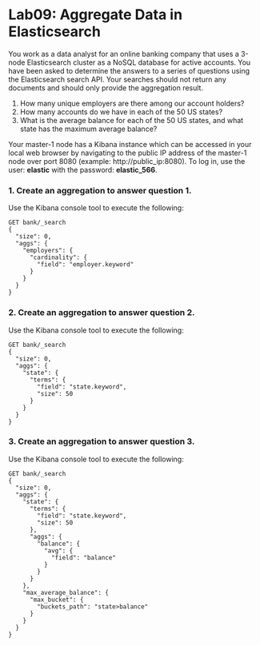 # Lab09: Aggregate Data in Elasticsearch


You work as a data analyst for an online banking company that uses a 3-node Elasticsearch cluster as a NoSQL database for active accounts. You have been asked to determine the answers to a series of questions using the Elasticsearch search API. Your searches should not return any documents and should only provide the aggregation result.

1. How many unique employers are there among our account holders?
2. How many accounts do we have in each of the 50 US states?
3. What is the average balance for each of the 50 US states, and what state has the maximum average balance?

Your master-1 node has a Kibana instance which can be accessed in your local web browser by navigating to the public IP address of the master-1 node over port 8080 (example: http://public_ip:8080). To log in, use the user: **elastic**  with the password: **elastic_566**.


### 1. Create an aggregation to answer question 1.

Use the Kibana console tool to execute the following:
```
GET bank/_search
{
  "size": 0,
  "aggs": {
    "employers": {
      "cardinality": {
        "field": "employer.keyword"
      }
    }
  }
}
```
### 2. Create an aggregation to answer question 2.

Use the Kibana console tool to execute the following:
```
GET bank/_search
{
  "size": 0,
  "aggs": {
    "state": {
      "terms": {
        "field": "state.keyword",
        "size": 50
      }
    }
  }
}
```
### 3. Create an aggregation to answer question 3.

Use the Kibana console tool to execute the following:
```
GET bank/_search
{
  "size": 0,
  "aggs": {
    "state": {
      "terms": {
        "field": "state.keyword",
        "size": 50
      },
      "aggs": {
        "balance": {
          "avg": {
            "field": "balance"
          }
        }
      }
    },
    "max_average_balance": {
      "max_bucket": {
        "buckets_path": "state>balance"
      }
    }
  }
}
```
